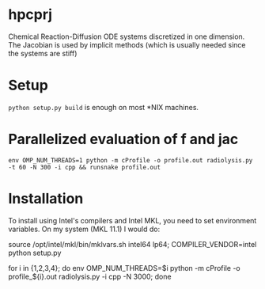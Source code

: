 hpcprj
======

Chemical Reaction-Diffusion ODE systems discretized in
one dimension. The Jacobian is used by implicit methods (which is usually needed
since the systems are stiff)

Setup
=====
``` python setup.py build ``` is enough on most *NIX machines.

Parallelized evaluation of f and jac
====================================
```
env OMP_NUM_THREADS=1 python -m cProfile -o profile.out radiolysis.py -t 60 -N 300 -i cpp && runsnake profile.out
```


Installation
============
To install using Intel's compilers and Intel MKL, you need to set environment
variables. On my system (MKL 11.1) I would do:

source /opt/intel/mkl/bin/mklvars.sh intel64 lp64; COMPILER_VENDOR=intel python setup.py

for i in {1,2,3,4}; do env OMP_NUM_THREADS=$i python -m cProfile -o profile_${i}.out radiolysis.py -i cpp -N 3000; done

